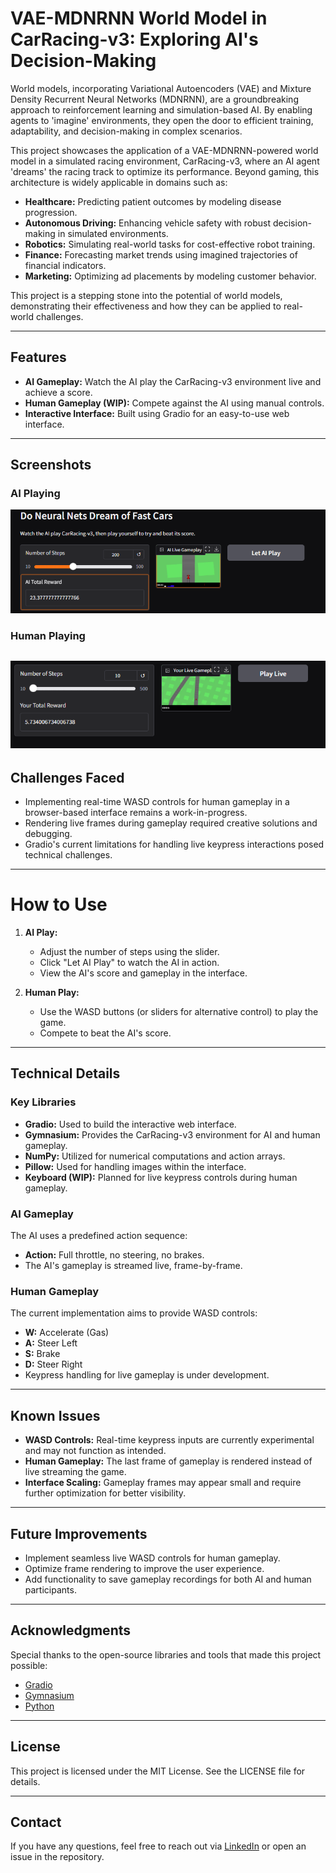 
# VAE-MDNRNN World Model in CarRacing-v3: Exploring AI's Decision-Making

World models, incorporating Variational Autoencoders (VAE) and Mixture Density Recurrent Neural Networks (MDNRNN), are a groundbreaking approach to reinforcement learning and simulation-based AI. By enabling agents to 'imagine' environments, they open the door to efficient training, adaptability, and decision-making in complex scenarios.

This project showcases the application of a VAE-MDNRNN-powered world model in a simulated racing environment, CarRacing-v3, where an AI agent 'dreams' the racing track to optimize its performance. Beyond gaming, this architecture is widely applicable in domains such as:

- **Healthcare:** Predicting patient outcomes by modeling disease progression.
- **Autonomous Driving:** Enhancing vehicle safety with robust decision-making in simulated environments.
- **Robotics:** Simulating real-world tasks for cost-effective robot training.
- **Finance:** Forecasting market trends using imagined trajectories of financial indicators.
- **Marketing:** Optimizing ad placements by modeling customer behavior.

This project is a stepping stone into the potential of world models, demonstrating their effectiveness and how they can be applied to real-world challenges.

---

## Features
- **AI Gameplay:** Watch the AI play the CarRacing-v3 environment live and achieve a score.
- **Human Gameplay (WIP):** Compete against the AI using manual controls.
- **Interactive Interface:** Built using Gradio for an easy-to-use web interface.

---

## Screenshots
### AI Playing
![AI Gameplay Screenshot](./assets/AI%20performance.png)

### Human Playing
![Human Gameplay Screenshot](./assets/Human%20performance.png)
---

## Challenges Faced
- Implementing real-time WASD controls for human gameplay in a browser-based interface remains a work-in-progress.
- Rendering live frames during gameplay required creative solutions and debugging.
- Gradio's current limitations for handling live keypress interactions posed technical challenges.

---

# How to Use

1. **AI Play:**

   - Adjust the number of steps using the slider.
   - Click "Let AI Play" to watch the AI in action.
   - View the AI's score and gameplay in the interface.

2. **Human Play:**

   - Use the WASD buttons (or sliders for alternative control) to play the game.
   - Compete to beat the AI's score.

---

## Technical Details

### Key Libraries

- **Gradio:** Used to build the interactive web interface.
- **Gymnasium:** Provides the CarRacing-v3 environment for AI and human gameplay.
- **NumPy:** Utilized for numerical computations and action arrays.
- **Pillow:** Used for handling images within the interface.
- **Keyboard (WIP):** Planned for live keypress controls during human gameplay.

### AI Gameplay

The AI uses a predefined action sequence:

- **Action:** Full throttle, no steering, no brakes.
- The AI's gameplay is streamed live, frame-by-frame.

### Human Gameplay

The current implementation aims to provide WASD controls:

- **W:** Accelerate (Gas)
- **A:** Steer Left
- **S:** Brake
- **D:** Steer Right
- Keypress handling for live gameplay is under development.

---

## Known Issues

- **WASD Controls:** Real-time keypress inputs are currently experimental and may not function as intended.
- **Human Gameplay:** The last frame of gameplay is rendered instead of live streaming the game.
- **Interface Scaling:** Gameplay frames may appear small and require further optimization for better visibility.

---

## Future Improvements

- Implement seamless live WASD controls for human gameplay.
- Optimize frame rendering to improve the user experience.
- Add functionality to save gameplay recordings for both AI and human participants.

---

## Acknowledgments

Special thanks to the open-source libraries and tools that made this project possible:

- [Gradio](https://gradio.app/)
- [Gymnasium](https://www.gymlibrary.dev/)
- [Python](https://www.python.org/)

---

## License

This project is licensed under the MIT License. See the LICENSE file for details.

---

## Contact

If you have any questions, feel free to reach out via [LinkedIn](https://www.linkedin.com/your-profile) or open an issue in the repository.

